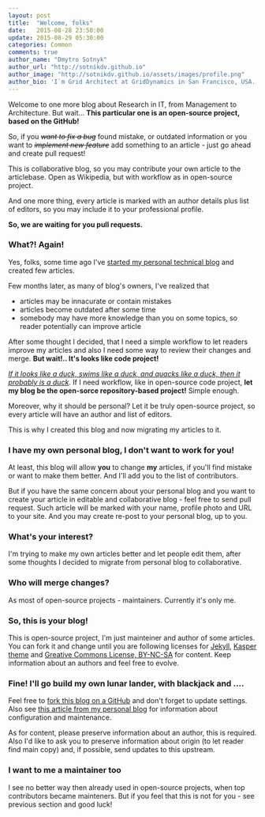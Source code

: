 ```yaml
---
layout: post
title:  "Welcome, folks"
date:   2015-08-28 23:50:00
update: 2015-08-29 05:30:00
categories: Common
comments: true
author_name: "Dmytro Sotnyk"
author_url: "http://sotnikdv.github.io"
author_image: "http://sotnikdv.github.io/assets/images/profile.png"
author_bio: 'I`m Grid Architect at GridDynamics in San Francisco, USA. You can find me also in <a href="http://plus.google.com/109421189749606131821">Google+</a> or <a href="https://www.linkedin.com/in/sotnikdv">LinkedIn</a>.'
---
```


Welcome to  one more blog about Research in IT, from Management to Architecture. But wait... **This particular one is an open-source project, based on the GitHub!**

So, if you <S>_want to fix a bug_</S> found mistake, or outdated information or you want to <S>_implement new feature_</S> add something to an article - just go ahead and create pull request!

This is collaborative blog, so you may contribute your own article to the articlebase. Open as Wikipedia, but with workflow as in open-source project. 

And one more thing, every article is marked with an author details plus list of editors, so you may include it to your professional profile. 

**So, we are waiting for you pull requests.**

### What?! Again!

Yes, folks, some time ago I've [started my personal technical blog](http://sotnikdv.github.io/common/2015/03/29/welcome.html) and created few articles. 

Few months later, as many of blog's owners, I've realized that
  - articles may be innacurate or contain mistakes
  - articles become outdated after some time
  - somebody may have more knowledge than you on some topics, so reader potentially can improve article

After some thought I decided, that I need a simple workflow to let readers improve my articles and also I need some way to review their changes and merge. **But wait!.. It's looks like code project!** 

[_If it looks like a duck, swims like a duck, and quacks like a duck, then it probably is a duck_](https://en.wikipedia.org/wiki/Duck_test). If I need workflow, like in open-source code project, **let my blog be the open-sorce repository-based project!** Simple enough.

Moreover, why it should be personal? Let it be truly open-source project, so every article will have an author and list of editors.

This is why I created this blog and now migrating my articles to it.

### I have my own personal blog, I don't want to work for you!

At least, this blog will allow **you** to change **my** articles, if you'll find mistake or want to make them better. And I'll add you to the list of contributors.

But if you have the same concern about your personal blog and you want to create your article in editable and collaborative blog - feel free to send pull request. Such article will be marked with your name, profile photo and URL to your site. And you may create re-post to your personal blog, up to you.

### What's your interest?

I'm trying to make my own articles better and let people edit them, after some thoughts I decided to migrate from personal blog to collaborative.

### Who will merge changes?

As most of open-source projects - maintainers. Currently it's only me.

### So, this is your blog!

This is open-source project, I'm just mainteiner and author of some articles. You can fork it and change until you are following licenses for [Jekyll](http://jekyllrb.com/), [Kasper theme](https://github.com/rosario/kasper) and [Greative Commons License, BY-NC-SA](http://creativecommons.org/licenses/by-nc-sa/4.0/) for content. Keep information about an authors and feel free to evolve.

### Fine! I'll go build my own lunar lander, with blackjack and ....

Feel free to [fork this blog on a GitHub](https://github.com/rndblog/rndblog.github.io) and don't forget to update settings. Also see [this article from my personal blog](http://sotnikdv.github.io/common/beginners/2015/03/29/do-you-wanna-blog-too.html) for information about configuration and maintenance.

As for content, please preserve information about an author, this is required. Also I'd like to ask you to preserve information about origin (to let reader find main copy) and, if possible, send updates to this upstream.

### I want to me a maintainer too

I see no better way then already used in open-source projects, when top contributors became mainteners. But if you feel that this is not for you - see previous section and good luck!

